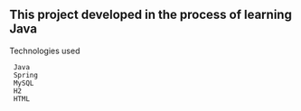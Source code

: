 ## This project developed in the process of learning Java

Technologies used
```
 Java
 Spring
 MySQL
 H2
 HTML
```
